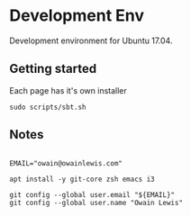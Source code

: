 # Development Env

Development environment for Ubuntu 17.04.

## Getting started

Each page has it's own installer

```
sudo scripts/sbt.sh
```   

## Notes

```

EMAIL="owain@owainlewis.com"

apt install -y git-core zsh emacs i3

git config --global user.email "${EMAIL}"
git config --global user.name "Owain Lewis"
```
